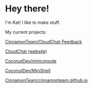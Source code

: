 # Hey there!
I'm Kat! I like to make stuff.

My current projects:

[CinnamonTeam/CloudChat-Feedback](https://github.com/cinnamonteam/cloudchat-feedback)

[CloudChat (website)](https://cloudchat.xyz)

[CoconutDev/miniconsole](https://github.com/coconutteamdev/miniconsole)

[CoconutDev/MiniShell](https://github.com/coconutteamdev/minishell)

[CinnamonTeam/cinnamonteam.github.io](https://github.com/cinnamonteam/cinnamonteam.github.io)

